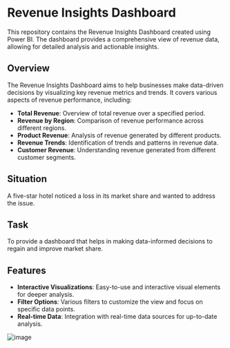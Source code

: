 

# Revenue Insights Dashboard

This repository contains the Revenue Insights Dashboard created using Power BI. The dashboard provides a comprehensive view of revenue data, allowing for detailed analysis and actionable insights.

## Overview

The Revenue Insights Dashboard aims to help businesses make data-driven decisions by visualizing key revenue metrics and trends. It covers various aspects of revenue performance, including:

- **Total Revenue**: Overview of total revenue over a specified period.
- **Revenue by Region**: Comparison of revenue performance across different regions.
- **Product Revenue**: Analysis of revenue generated by different products.
- **Revenue Trends**: Identification of trends and patterns in revenue data.
- **Customer Revenue**: Understanding revenue generated from different customer segments.

## Situation

A five-star hotel noticed a loss in its market share and wanted to address the issue.

## Task

To provide a dashboard that helps in making data-informed decisions to regain and improve market share.

## Features

- **Interactive Visualizations**: Easy-to-use and interactive visual elements for deeper analysis.
- **Filter Options**: Various filters to customize the view and focus on specific data points.
- **Real-time Data**: Integration with real-time data sources for up-to-date analysis.

![image](https://github.com/user-attachments/assets/54a99004-becf-47a3-a6c9-4db21b90250d)
